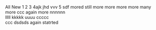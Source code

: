 All New 
1
2
3
4ajk
jhd vvv
5
sdf
mored
still more
more more more 
many more ccc
again more
nnnnnn  
lllll 
kkkkk
uuuu
ccccc   
ccc
dsdsds
again statrted
